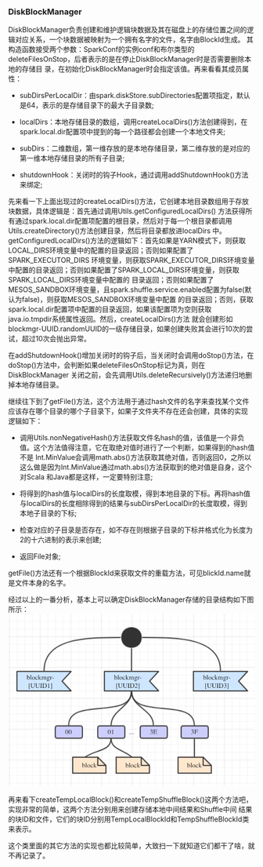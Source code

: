 ### DiskBlockManager

DiskBlockManager负责创建和维护逻辑块数据及其在磁盘上的存储位置之间的逻辑对应关系，一个块数据被映射为一个拥有名字的文件，名字由BlockId生成。
其构造函数接受两个参数：SparkConf的实例conf和布尔类型的deleteFilesOnStop，后者表示的是在停止DiskBlockManager时是否需要删除本地的存储目
录，在初始化DiskBlockManager时会指定该值。再来看看其成员属性：
  * subDirsPerLocalDir：由spark.diskStore.subDirectories配置项指定，默认是64，表示的是存储目录下的最大子目录数;

  * localDirs：本地存储目录的数组，调用createLocalDirs()方法创建得到，在spark.local.dir配置项中提到的每一个路径都会创建一个本地文件夹;

  * subDirs：二维数组，第一维存放的是本地存储目录，第二维存放的是对应的第一维本地存储目录的所有子目录;

  * shutdownHook：关闭时的钩子Hook，通过调用addShutdownHook()方法来绑定;

先来看一下上面出现过的createLocalDirs()方法，它创建本地目录数组用于存放块数据，具体逻辑是：首先通过调用Utils.getConfiguredLocalDirs()
方法获得所有通过spark.local.dir配置项配置的根目录，然后对于每一个根目录都调用Utils.createDirectory()方法创建目录，然后将目录都放进localDirs
中。getConfiguredLocalDirs()方法的逻辑如下：首先如果是YARN模式下，则获取LOCAL_DIRS环境变量中的配置的目录返回；否则如果配置了SPARK_EXECUTOR_DIRS
环境变量，则获取SPARK_EXECUTOR_DIRS环境变量中配置的目录返回；否则如果配置了SPARK_LOCAL_DIRS环境变量，则获取SPARK_LOCAL_DIRS环境变量中配置的
目录返回；否则如果配置了MESOS_SANDBOX环境变量，且spark.shuffle.service.enabled配置为false(默认为false)，则获取MESOS_SANDBOX环境变量中配置
的目录返回；否则，获取spark.local.dir配置项中配置的目录返回，如果该配置项为空则获取java.io.tmpdir系统属性返回。然后，createLocalDirs()方法
就会创建形如blockmgr-UUID.randomUUID的一级存储目录，如果创建失败其会进行10次的尝试，超过10次会抛出异常。

在addShutdownHook()增加关闭时的钩子后，当关闭时会调用doStop()方法，在doStop()方法中，会判断如果deleteFilesOnStop标记为真，则在DiskBlockManager
关闭之前，会先调用Utils.deleteRecursively()方法递归地删掉本地存储目录。

继续往下到了getFile()方法，这个方法用于通过hash文件的名字来查找某个文件应该存在哪个目录的哪个子目录下，如果子文件夹不存在还会创建，具体的实现
逻辑如下：
  * 调用Utils.nonNegativeHash()方法获取文件名hash的值，该值是一个非负值。这个方法值得注意，它在取绝对值时进行了一个判断，如果得到的hash值不是
  Int.MinValue会调用math.abs()方法获取其绝对值，否则返回0，之所以这么做是因为Int.MinValue通过math.abs()方法获取到的绝对值是自身，这个对Scala
  和Java都是这样，一定要特别注意;

  * 将得到的hash值与localDirs的长度取模，得到本地目录的下标。再将hash值与localDirs的长度相除得到的结果与subDirsPerLocalDir的长度取模，得到
  本地子目录的下标;

  * 检查对应的子目录是否存在，如不存在则根据子目录的下标并格式化为长度为2的十六进制的表示来创建;

  * 返回File对象;

getFile()方法还有一个根据BlockId来获取文件的重载方法，可见blickId.name就是文件本身的名字。

经过以上的一番分析，基本上可以确定DiskBlockManager存储的目录结构如下图所示：
![DiskBlockManager目录结构](../image/diskblockmanager.png "DiskBlockManager目录结构")

再来看下createTempLocalBlock()和createTempShuffleBlock()这两个方法吧，实现非常的简单，这两个方法分别用来创建存储本地中间结果和Shuffle中间
结果的块ID和文件，它们的块ID分别用TempLocalBlockId和TempShuffleBlockId类来表示。

这个类里面的其它方法的实现也都比较简单，大致扫一下就知道它们都干了啥，就不再记录了。